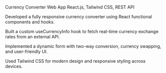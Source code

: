 Currency Converter Web App
React.js, Tailwind CSS, REST API

Developed a fully responsive currency converter using React functional components and hooks.

Built a custom useCurrencyInfo hook to fetch real-time currency exchange rates from an external API.

Implemented a dynamic form with two-way conversion, currency swapping, and user-friendly UI.

Used Tailwind CSS for modern design and responsive styling across devices.

